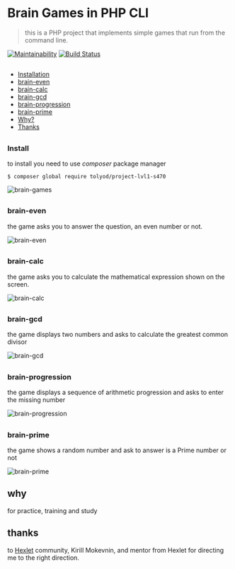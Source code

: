 # Brain Games in PHP CLI

> this is a PHP project that implements simple games that run from the command line.

[![Maintainability](https://api.codeclimate.com/v1/badges/a99a88d28ad37a79dbf6/maintainability)](https://codeclimate.com/github/codeclimate/codeclimate/maintainability)
[![Build Status](https://travis-ci.org/tolyod/WitGames.svg?branch=master)](https://travis-ci.org/tolyod/WitGames)

##
* [Installation](#Install)
* [brain-even](#brain-even)
* [brain-calc](#brain-calc)
* [brain-gcd](#brain-gcd)
* [brain-progression](#brain-progression)
* [brain-prime](#brain-prime)
* [Why?](#why)
* [Thanks](#thanks)
##

### Install

to install you need to use _composer_ package manager

`$ composer global require tolyod/project-lvl1-s470`

![brain-games](https://tolyod.github.io/images/brain-games.gif)

##

### brain-even

the game asks you to answer the question, an even number or not.

![brain-even](https://tolyod.github.io/images/brain-even.gif)

##

### brain-calc

the game asks you to calculate the mathematical expression shown on the screen.

![brain-calc](https://tolyod.github.io/images/brain-calc.gif)

##

### brain-gcd

the game displays two numbers and asks to calculate the greatest common divisor

![brain-gcd](https://tolyod.github.io/images/brain-gcd.gif)

##

### brain-progression

the game displays a sequence of arithmetic progression and asks to enter the missing number

![brain-progression](https://tolyod.github.io/images/brain-progression.gif)

##

### brain-prime

the game shows a random number and ask to answer is a Prime number or not

![brain-prime](https://tolyod.github.io/images/brain-prime.gif)

## why

for practice, training and study

## thanks

to [Hexlet](https://hexlet.io) community, Kirill Mokevnin, and mentor from Hexlet for directing me to the right direction.
